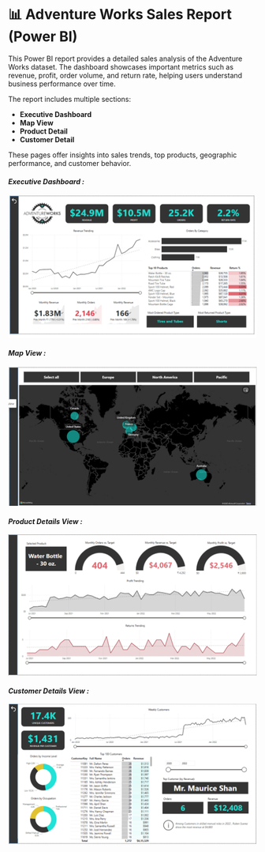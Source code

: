 # 📊 Adventure Works Sales Report (Power BI)

This Power BI report provides a detailed sales analysis of the Adventure Works dataset. The dashboard showcases important metrics such as revenue, profit, order volume, and return rate, helping users understand business performance over time.

The report includes multiple sections:
- **Executive Dashboard**
- **Map View**
- **Product Detail**
- **Customer Detail**

These pages offer insights into sales trends, top products, geographic performance, and customer behavior.

#### ***Executive Dashboard :***
![Adventure Works Report Screenshot](Screenshot%202025-04-19%20102720.png)

#### ***Map View :***
![Adventure Works Map Screenshot](Screenshot%202025-04-19%20103110.png)

#### ***Product Details View :***
![Adventure Works Product Details Screenshot](Screenshot%202025-04-19%20103124.png)

#### ***Customer Details View :***
![Adventure Works Product Details Screenshot](Screenshot%202025-04-19%20103140.png)

